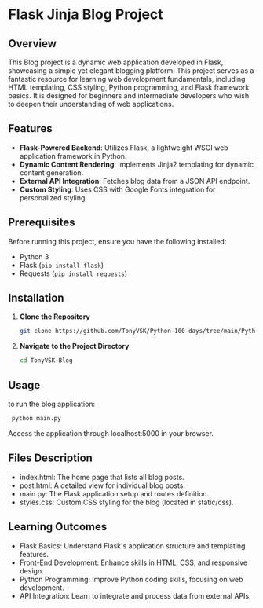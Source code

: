 # Flask Jinja Blog Project

## Overview
This Blog project is a dynamic web application developed in Flask, showcasing a simple yet elegant blogging platform. This project serves as a fantastic resource for learning web development fundamentals, including HTML templating, CSS styling, Python programming, and Flask framework basics. It is designed for beginners and intermediate developers who wish to deepen their understanding of web applications.

## Features
- **Flask-Powered Backend**: Utilizes Flask, a lightweight WSGI web application framework in Python.
- **Dynamic Content Rendering**: Implements Jinja2 templating for dynamic content generation.
- **External API Integration**: Fetches blog data from a JSON API endpoint.
- **Custom Styling**: Uses CSS with Google Fonts integration for personalized styling.

## Prerequisites
Before running this project, ensure you have the following installed:
- Python 3
- Flask (`pip install flask`)
- Requests (`pip install requests`)

## Installation
1. **Clone the Repository**
   ```bash
   git clone https://github.com/TonyVSK/Python-100-days/tree/main/Python%20100%20days%20projects/057%20templating%20with%20jinja%20in%20flask%20applications
   ```
2. **Navigate to the Project Directory**
   ```bash
   cd TonyVSK-Blog
   ```

## Usage
to run the blog application:
   ```bash
    python main.py
   ```
Access the application through localhost:5000 in your browser.

## Files Description
* index.html: The home page that lists all blog posts.
* post.html: A detailed view for individual blog posts.
* main.py: The Flask application setup and routes definition.
* styles.css: Custom CSS styling for the blog (located in static/css).

## Learning Outcomes
* Flask Basics: Understand Flask's application structure and templating features.
* Front-End Development: Enhance skills in HTML, CSS, and responsive design.
* Python Programming: Improve Python coding skills, focusing on web development.
* API Integration: Learn to integrate and process data from external APIs.
